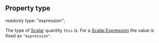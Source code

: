 ## Property type

<declaration>

readonly type: "expression";

</declaration>

The type of [Scalar](reference/v/0.2.1/quantities/Scalar) quantity `this`
is. For a [Scalar.Expression](reference/v/0.2.1/quantities/Scalar.Expression) the value is
fixed as `"expression"`.